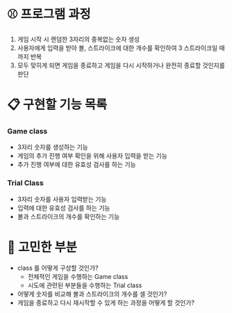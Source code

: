 # ⚾ 프로그램 과정
1. 게임 시작 시 랜덤한 3자리의 중복없는 숫자 생성
2. 사용자에게 입력을 받아 볼, 스트라이크에 대한 개수를 확인하여 3 스트라이크일 때까지 반복
3. 모두 맞히게 되면 게임을 종료하고 게임을 다시 시작하거나 완전히 종료할 것인지를 판단
  
# 📋 구현할 기능 목록
### Game class
- 3자리 숫자를 생성하는 기능
- 게임의 추가 진행 여부 확인을 위해 사용자 입력을 받는 기능
- 추가 진행 여부에 대한 유효성 검사를 하는 기능

### Trial Class
- 3자리 숫자를 사용자 입력받는 기능
- 입력에 대한 유효성 검사를 하는 기능
- 볼과 스트라이크의 개수를 확인하는 기능

# 🤔 고민한 부분
- class 를 어떻게 구성할 것인가?
  - 전체적인 게임을 수행하는 Game class
  - 시도에 관련된 부분들을 수행하는 Trial class
- 어떻게 숫자를 비교해 볼과 스트라이크의 개수를 셀 것인가?
- 게임을 종료하고 다시 재시작할 수 있게 하는 과정을 어떻게 할 것인가?